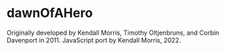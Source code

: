 # dawnOfAHero
Originally developed by Kendall Morris, Timothy Oltjenbruns, and Corbin Davenport in 2011. JavaScript port by Kendall Morris, 2022.
